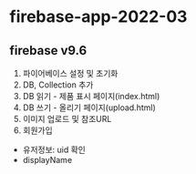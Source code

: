 # firebase-app-2022-03
## firebase v9.6
1. 파이어베이스 설정 및 초기화
2. DB, Collection 추가
3. DB 읽기 - 제품 표시 페이지(index.html)
4. DB 쓰기 - 올리기 페이지(upload.html)
5. 이미지 업로드 및 참조URL
6. 회원가입
  - 유저정보: uid 확인
  - displayName